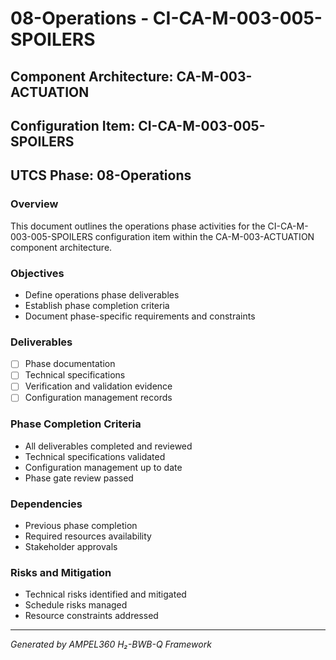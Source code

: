 # 08-Operations - CI-CA-M-003-005-SPOILERS

## Component Architecture: CA-M-003-ACTUATION
## Configuration Item: CI-CA-M-003-005-SPOILERS
## UTCS Phase: 08-Operations

### Overview
This document outlines the operations phase activities for the CI-CA-M-003-005-SPOILERS configuration item within the CA-M-003-ACTUATION component architecture.

### Objectives
- Define operations phase deliverables
- Establish phase completion criteria
- Document phase-specific requirements and constraints

### Deliverables
- [ ] Phase documentation
- [ ] Technical specifications
- [ ] Verification and validation evidence
- [ ] Configuration management records

### Phase Completion Criteria
- All deliverables completed and reviewed
- Technical specifications validated
- Configuration management up to date
- Phase gate review passed

### Dependencies
- Previous phase completion
- Required resources availability
- Stakeholder approvals

### Risks and Mitigation
- Technical risks identified and mitigated
- Schedule risks managed
- Resource constraints addressed

---
*Generated by AMPEL360 H₂-BWB-Q Framework*
